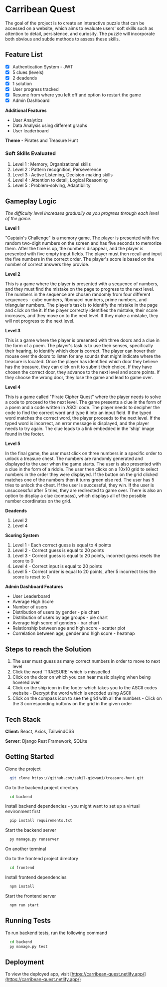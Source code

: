 # Carribean Quest

The goal of the project is to create an interactive puzzle that can be accessed on a website, which aims to evaluate users' soft skills such as attention to detail, persistence, and curiosity. The puzzle will incorporate both obvious and subtle methods to assess these skills.

## Feature List
- [x] Authentication System - JWT
- [x] 5 clues (levels)
- [x] 2 deadends
- [x] 1 solution
- [x] User progress tracked
- [x] Resume from where you left off and option to restart the game
- [x] Admin Dashboard 

**Additional Features**
- User Analytics
- Data Analysis using different graphs
- User leaderboard

**Theme** - Pirates and Treasure Hunt

### Soft Skills Evaluated
1. Level 1 : Memory, Organizational skills 
2. Level 2 : Pattern recognition, Perseverence
3. Level 3 : Active Listening, Decision-making skills
4. Level 4 : Attention to detail, Logical Reasoning
5. Level 5 : Problem-solving, Adaptibility

## Gameplay Logic

*The difficulty level increases gradually as you progress through each level of the game.*

**Level 1**

"Captain's Challenge" is a memory game. The player is presented with five random two-digit numbers on the screen and has five seconds to memorize them. After the time is up, the numbers disappear, and the player is presented with five empty input fields. The player must then recall and input the five numbers in the correct order. The player's score is based on the number of correct answers they provide.

**Level 2**

This is a game where the player is presented with a sequence of numbers, and they must find the mistake on the page to progress to the next level. The numbers in the sequence are chosen randomly from four different sequences - cube numbers, fibonacci numbers, prime numbers, and triangular numbers. The player's task is to identify the mistake in the page and click on the it. If the player correctly identifies the mistake, their score increases, and they move on to the next level. If they make a mistake, they will not progress to the next level.

**Level 3**

This is a game where the player is presented with three doors and a clue in the form of a poem. The player's task is to use their senses, specifically their hearing, to identify which door is correct. The player can hover their mouse over the doors to listen for any sounds that might indicate where the treasure is located. Once the player has identified which door they believe has the treasure, they can click on it to submit their choice. If they have chosen the correct door, they advance to the next level and score points. If they choose the wrong door, they lose the game and lead to game over.

**Level 4**

This is a game called "Pirate Cipher Quest" where the player needs to solve a code to proceed to the next level. The game presents a clue in the form of a poem and a code written in ASCII code. The player needs to decipher the code to find the correct word and type it into an input field. If the typed word matches the correct word, the player proceeds to the next level. If the typed word is incorrect, an error message is displayed, and the player needs to try again. The clue leads to a link embedded in the 'ship' image found in the footer.

**Level 5**

In the final game, the user must click on three numbers in a specific order to unlock a treasure chest. The numbers are randomly generated and displayed to the user when the game starts. The user is also presented with a clue in the form of a riddle. The user then clicks on a 10x10 grid to select numbers in the order they were displayed. If the button on the grid clicked matches one of the numbers then it turns green else red. The user has 5 tries to unlock the chest. If the user is successful, they win. If the user is unsuccessful after 5 tries, they are redirected to game over. There is also an option to display a clue (compass), which displays all of the possible number coordinates on the grid.

**Deadends**
1. Level 2
2. Level 4

**Scoring System**

1. Level 1 - Each correct guess is equal to 4 points
2. Level 2 - Correct guess is equal to 20 points
3. Level 3 - Correct guess is equal to 20 points, incorrect guess resets the score to 0
4. Level 4 - Correct input is equal to 20 points
5. Level 5 - Correct order is equal to 20 points, after 5 incorrect tries the score is reset to 0

**Admin Dashboard Features**
- User Leaderboard
- Average High Score
- Number of users
- Distribution of users by gender - pie chart
- Distribution of users by age groups - pie chart
- Average high score of genders - bar chart
- Relationship between age and high score - scatter plot
- Correlation between age, gender and high score - heatmap

## Steps to reach the Solution

1. The user must guess as many correct numbers in order to move to next level
2. Click the word 'TRAESURE' which is misspelled
3. Click on the door on which you can hear music playing when being hovered over
4. Click on the ship icon in the footer which takes you to the ASCII codes website - Decrypt the word which is encoded using ASCII
5. Click on the compass icon to see the grid with all the numbers - Click on the 3 corresponding buttons on the grid in the given order

## Tech Stack

**Client:** React, Axios, TailwindCSS

**Server:** Django Rest Framework, SQLite

## Getting Started

Clone the project

```bash
  git clone https://github.com/sahil-gidwani/treasure-hunt.git
```

Go to the backend project directory

```bash
  cd backend
```

Install backend dependencies - you might want to set up a virtual environment first

```bash
  pip install requirements.txt
```

Start the backend server

```bash
  py manage.py runserver
```

On another terminal

Go to the frontend project directory

```bash
  cd frontend
```

Install frontend dependencies

```bash
  npm install
```

Start the frontend server

```bash
  npm run start
```

## Running Tests

To run backend tests, run the following command

```bash
  cd backend
  py manage.py test
```

## Deployment

To view the deployed app, visit [https://carribean-quest.netlify.app/](https://carribean-quest.netlify.app/)
